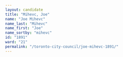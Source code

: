 ```yaml
---
layout: candidate
title: "Mihevc, Joe"
name: "Joe Mihevc"
name_last: "Mihevc"
name_first: "Joe"
name_sortby: "mihevc"
id: "1891"
ward: "21"
permalink: "/toronto-city-council/joe-mihevc-1891/"
---
```

